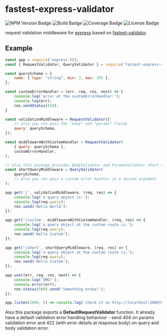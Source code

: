 # fastest-express-validator
![NPM Version Badge](https://img.shields.io/npm/v/fastest-express-validator?logo=npm)
![Build Badge](https://img.shields.io/github/workflow/status/muturgan/fastest-express-validator/npm-publish?logo=github)
![Coverage Badge](https://img.shields.io/endpoint?url=https://gist.githubusercontent.com/muturgan/c7b1c29d6e20c66c9c38971617b3865c/raw/fev_coverage.json)
![License Badge](https://img.shields.io/npm/l/fastest-express-validator)

request validation middleware for [express][express]
based on [fastest-validator][fastest-validator]

[express]: https://expressjs.com
[fastest-validator]: https://github.com/icebob/fastest-validator

## Example
``` js
const app = require('express')();
const { RequestValidator, QueryValidator } = require('fastest-express-validator');

const querySchema = {
    name: { type: "string", min: 3, max: 255 },
};

const customErrorHandler = (err, req, res, next) => {
    console.log('error at the customErrorHandler:');
    console.log(err);
    res.sendStatus(418);
}

const validationMiddleware = RequestValidator({
    // also you can pass the "body" and "params" fields
    query: querySchema,
});

const middlewareWithCustomHandler = RequestValidator(
    { query: querySchema },
    customErrorHandler,
);

// also this package provides BodyValidator and ParamsValidator short validators
const shortQueryMiddleware = QueryValidator(
    querySchema,
    // also you can pass a custom error handler in a second argument
);

app.get('/', validationMiddleware, (req, res) => {
    console.log('a query object is:');
    console.log(req.query);
    res.send('Hello World');
});

app.get('/custom', middlewareWithCustomHandler, (req, res) => {
    console.log('a query object at the custom route is:');
    console.log(req.query);
    res.send('Hello Custom');
});

app.get('/short', shortQueryMiddleware, (req, res) => {
    console.log('a query object at the custom route is:');
    console.log(req.query);
    res.send('Hello Custom');
});

app.use((err, req, res, next) => {
    console.log('OMG!');
    console.error(err);
    res.status(500).send('Something broke!');
});

app.listen(3000, () => console.log('check it on http://localhost:3000?name=one'));
```

Also this package exports a **DefaultRequestValidator** function. It already have a default validation error handling behaviour - send 404 on params validation error and 422 (with error details at response body) on query and body validation error.